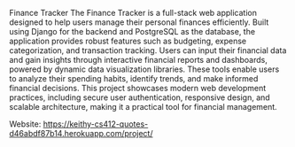 Finance Tracker
The Finance Tracker is a full-stack web application designed to help users manage their personal finances efficiently. Built using Django for the backend and PostgreSQL as the database, the application provides robust features such as budgeting, expense categorization, and transaction tracking. Users can input their financial data and gain insights through interactive financial reports and dashboards, powered by dynamic data visualization libraries. These tools enable users to analyze their spending habits, identify trends, and make informed financial decisions. This project showcases modern web development practices, including secure user authentication, responsive design, and scalable architecture, making it a practical tool for financial management.

Website: https://keithy-cs412-quotes-d46abdf87b14.herokuapp.com/project/ 
